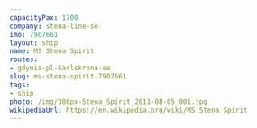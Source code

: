 ```yaml
---
capacityPax: 1700
company: stena-line-se
imo: 7907661
layout: ship
name: MS Stena Spirit
routes:
- gdynia-pl-karlskrona-se
slug: ms-stena-spirit-7907661
tags:
- ship
photo: /img/300px-Stena_Spirit_2011-08-05_001.jpg
wikipediaUrl: https://en.wikipedia.org/wiki/MS_Stena_Spirit
---
```

